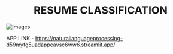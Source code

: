 <h1 align="center">RESUME CLASSIFICATION</h1>


![images](https://github.com/ZakeerS/Natural_Language_Processing/assets/135118498/b727081c-7c0d-42f8-a8a3-5ee86ee49cbd)




APP LINK - https://naturallanguageprocessing-d59myfg5uadappeavsc6ww6.streamlit.app/
